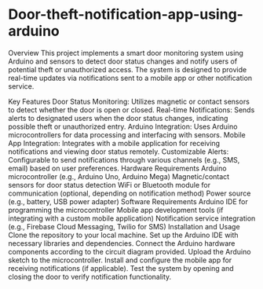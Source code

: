 # Door-theft-notification-app-using-arduino


Overview
This project implements a smart door monitoring system using Arduino and sensors to detect door status changes and notify users of potential theft or unauthorized access. The system is designed to provide real-time updates via notifications sent to a mobile app or other notification service.

Key Features
Door Status Monitoring: Utilizes magnetic or contact sensors to detect whether the door is open or closed.
Real-time Notifications: Sends alerts to designated users when the door status changes, indicating possible theft or unauthorized entry.
Arduino Integration: Uses Arduino microcontrollers for data processing and interfacing with sensors.
Mobile App Integration: Integrates with a mobile application for receiving notifications and viewing door status remotely.
Customizable Alerts: Configurable to send notifications through various channels (e.g., SMS, email) based on user preferences.
Hardware Requirements
Arduino microcontroller (e.g., Arduino Uno, Arduino Mega)
Magnetic/contact sensors for door status detection
WiFi or Bluetooth module for communication (optional, depending on notification method)
Power source (e.g., battery, USB power adapter)
Software Requirements
Arduino IDE for programming the microcontroller
Mobile app development tools (if integrating with a custom mobile application)
Notification service integration (e.g., Firebase Cloud Messaging, Twilio for SMS)
Installation and Usage
Clone the repository to your local machine.
Set up the Arduino IDE with necessary libraries and dependencies.
Connect the Arduino hardware components according to the circuit diagram provided.
Upload the Arduino sketch to the microcontroller.
Install and configure the mobile app for receiving notifications (if applicable).
Test the system by opening and closing the door to verify notification functionality.
